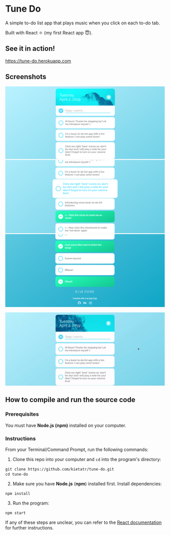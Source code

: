 # Tune Do

A simple to-do list app that plays music when you click on each to-do tab.

Built with React ⚛️ (my first React app :innocent:).

## See it in action!

<https://tune-do.herokuapp.com>

## Screenshots

<p align="center">
  <img src="screenshots/tune-do-1.png" alt="Tune Do App Screenshot 1">
  <img src="screenshots/tune-do-2.png" alt="Tune Do App Screenshot 2">
  <img src="screenshots/tune-do-3.png" alt="Tune Do App Screenshot 3">
</p>

<p align="center">
  <img src="screenshots/gifs/tune-do.gif" alt="Tune Do App Screenshot GIF">
</p>

## How to compile and run the source code

### Prerequisites

You must have **Node.js (npm)** installed on your computer. 

### Instructions

From your Terminal/Command Prompt, run the following commands:

1. Clone this repo into your computer and `cd` into the program's directory:

```
git clone https://github.com/kietatr/tune-do.git
cd tune-do
```

2. Make sure you have **Node.js** (**npm**) installed first. Install dependencies:

```
npm install
```

3. Run the program:

```
npm start
```

If any of these steps are unclear, you can refer to the [React documentation](https://reactjs.org/) for further instructions.
